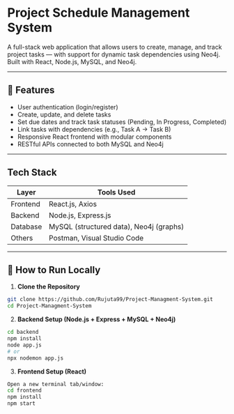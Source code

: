 # Project Schedule Management System

A full-stack web application that allows users to create, manage, and track project tasks — with support for dynamic task dependencies using Neo4j. Built with React, Node.js, MySQL, and Neo4j.

---

## 🚀 Features

- User authentication (login/register)
- Create, update, and delete tasks
- Set due dates and track task statuses (Pending, In Progress, Completed)
- Link tasks with dependencies (e.g., Task A → Task B)
- Responsive React frontend with modular components
- RESTful APIs connected to both MySQL and Neo4j

---

## Tech Stack
| Layer     | Tools Used                             |
|-----------|-----------------------------------------|
| Frontend  | React.js, Axios                         |
| Backend   | Node.js, Express.js                     |
| Database  | MySQL (structured data), Neo4j (graphs) |
| Others    | Postman, Visual Studio Code             |


---
## 🧪 How to Run Locally

1. **Clone the Repository**
```bash
git clone https://github.com/Rujuta99/Project-Managment-System.git
cd Project-Managment-System
```

2. **Backend Setup (Node.js + Express + MySQL + Neo4j)**

```bash
cd backend
npm install
node app.js
# or
npx nodemon app.js
```

3. **Frontend Setup (React)**

```bash
Open a new terminal tab/window:
cd frontend
npm install
npm start
```


